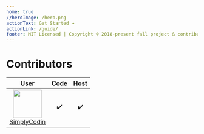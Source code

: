 ```yaml
---
home: true
//heroImage: /hero.png
actionText: Get Started →
actionLink: /guide/
footer: MIT Licensed | Copyright © 2018-present fall project & contributors
---
```

# Contributors
| User | Code | Host |
| :-: | :-: | :-: |
|[![](https://avatars0.githubusercontent.com/u/22580997?s=460&v=4)SimplyCodin](https://github.com/simplycodin)| ✔️ | ✔️ |
<style>
	img {
		height: 75px;
		width: 75px;
		display: block;
		margin: 0 auto;
	};
</style>
